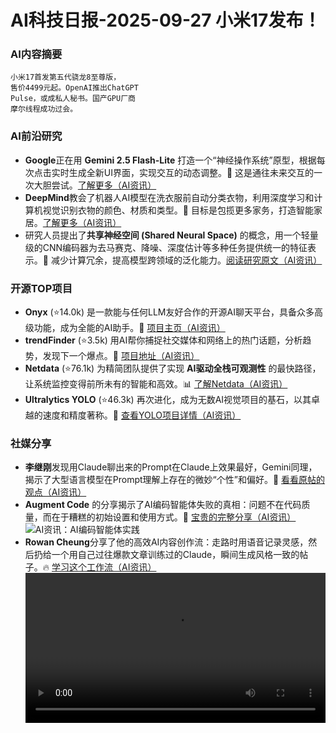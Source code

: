 
# AI科技日报-2025-09-27 小米17发布！
### **AI内容摘要**
```
小米17首发第五代骁龙8至尊版，
售价4499元起。OpenAI推出ChatGPT
Pulse，或成私人秘书。国产GPU厂商
摩尔线程成功过会。
```
### AI前沿研究
*   **Google**正在用 **Gemini 2.5 Flash-Lite** 打造一个“神经操作系统”原型，根据每次点击实时生成全新UI界面，实现交互的动态调整。🤯 这是通往未来交互的一次大胆尝试。[了解更多（AI资讯）](https://developers.googleblog.com/en/simulating-a-neural-operating-system-with-gemini-2-5-flash-lite/)
*   **DeepMind**教会了机器人AI模型在洗衣服前自动分类衣物，利用深度学习和计算机视觉识别衣物的颜色、材质和类型。🤖 目标是包揽更多家务，打造智能家居。[了解更多（AI资讯）](https://www.aibase.com/zh/news/21599)
*   研究人员提出了**共享神经空间 (Shared Neural Space)** 的概念，用一个轻量级的CNN编码器为去马赛克、降噪、深度估计等多种任务提供统一的特征表示。🚀 减少计算冗余，提高模型跨领域的泛化能力。[阅读研究原文（AI资讯）](https://arxiv.org/abs/2509.20481)
### 开源TOP项目
*   **Onyx** (⭐14.0k) 是一款能与任何LLM友好合作的开源AI聊天平台，具备众多高级功能，成为全能的AI助手。🤖 [项目主页（AI资讯）](https://github.com/onyx-dot-app/onyx)
*   **trendFinder** (⭐3.5k) 用AI帮你捕捉社交媒体和网络上的热门话题，分析趋势，发现下一个爆点。🌊 [项目地址（AI资讯）](https://github.com/ericciarla/trendFinder)
*   **Netdata** (⭐76.1k) 为精简团队提供了实现 **AI驱动全栈可观测性** 的最快路径，让系统监控变得前所未有的智能和高效。📊 [了解Netdata（AI资讯）](https://github.com/netdata/netdata)
*   **Ultralytics YOLO** (⭐46.3k) 再次进化，成为无数AI视觉项目的基石，以其卓越的速度和精度著称。🚀 [查看YOLO项目详情（AI资讯）](https://github.com/ultralytics/ultralytics)
### 社媒分享
*   **李继刚**发现用Claude聊出来的Prompt在Claude上效果最好，Gemini同理，揭示了大型语言模型在Prompt理解上存在的微妙“个性”和偏好。🤔 [看看原帖的观点（AI资讯）](https://x.com/lijigang_com/status/1971538505622057079)
*   **Augment Code** 的分享揭示了AI编码智能体失败的真相：问题不在代码质量，而在于糟糕的初始设置和使用方式。🧐 [宝贵的完整分享（AI资讯）](https://x.com/shao__meng/status/1971445957922541758)
![AI资讯：AI编码智能体实践](https://source.hubtoday.app/images/2025/09/news_01k639d0wneexsbqeh520hq2k0.avif)
*   **Rowan Cheung**分享了他的高效AI内容创作流：走路时用语音记录灵感，然后扔给一个用自己过往爆款文章训练过的Claude，瞬间生成风格一致的帖子。🔥 [学习这个工作流（AI资讯）](https://x.com/shao__meng/status/1971369716100075570)
<video src="https://source.hubtoday.app/images/2025/09/news_01k639mfqgfg6vag92j8425107.mp4" controls="controls" width="100%"></video>